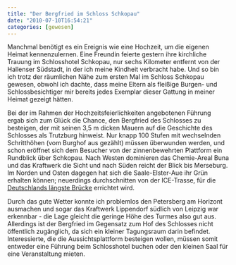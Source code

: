 ```yaml
---
title: "Der Bergfried im Schloss Schkopau"
date: "2010-07-10T16:54:21"
categories: [gewesen]
---
```


Manchmal benötigt es ein Ereignis wie eine Hochzeit, um die eigenen Heimat kennenzulernen. Eine Freundin feierte gestern ihre kirchliche Trauung im Schlosshotel Schkopau, nur sechs Kilometer entfernt von der Hallenser Südstadt, in der ich meine Kindheit verbracht habe. Und so bin ich trotz der räumlichen Nähe zum ersten Mal im Schloss Schkopau gewesen, obwohl ich dachte, dass meine Eltern als fleißige Burgen- und Schlossbesichtiger mir bereits jedes Exemplar dieser Gattung in meiner Heimat gezeigt hätten.

Bei der im Rahmen der Hochzeitsfeierlichkeiten angebotenen Führung ergab sich zum Glück die Chance, den Bergfried des Schlosses zu besteigen, der mit seinen 3,5 m dicken Mauern auf die Geschichte des Schlosses als Trutzburg hinweist. Nur knapp 100 Stufen mit wechselnden Schritthöhen (vom Burghof aus gezählt) müssen überwunden werden, und schon eröffnet sich dem Besucher von der zinnenbewehrten Plattform ein Rundblick über Schkopau. Nach Westen dominieren das Chemie-Areal Buna und das Kraftwerk die Sicht und nach Süden reicht der Blick bis Merseburg. Im Norden und Osten dagegen hat sich die Saale-Elster-Aue ihr Grün erhalten können; neuerdings durchschnitten von der ICE-Trasse, für die [Deutschlands längste Brücke](http://de.wikipedia.org/wiki/Saale-Elster-Talbrücke) errichtet wird.

Durch das gute Wetter konnte ich problemlos den Petersberg am Horizont ausmachen und sogar das Kraftwerk Lippendorf südlich von Leipzig war erkennbar - die Lage gleicht die geringe Höhe des Turmes also gut aus. Allerdings ist der Bergfried im Gegensatz zum Hof des Schlosses nicht öffentlich zugänglich, da sich ein kleiner Tagungsraum darin befindet. Interessierte, die die Aussichtsplattform besteigen wollen, müssen somit entweder eine Führung beim Schlosshotel buchen oder den kleinen Saal für eine Veranstaltung mieten.
